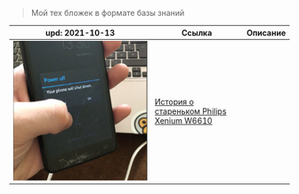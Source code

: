 > Мой тех бложек в формате базы знаний

|upd: 2021-10-13|Ссылка|Описание|
|--|--|--|
|![philips](/assets/img/philips.png)|[История о стареньком Philips Xenium W6610](/history/philipsw6610)||
